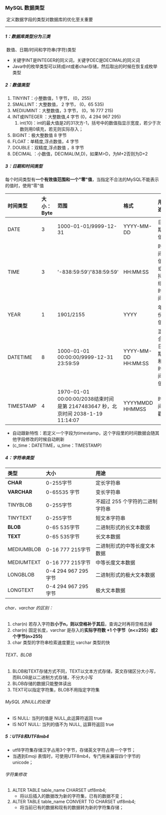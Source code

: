 ### MySQL 数据类型

​	定义数据字段的类型对数据库的优化至关重要

------

##### 1：数据库类型分为三类

​	数值、日期/时间和字符串(字符)类型

- 关键字INT是INTEGER的同义词，关键字DEC是DECIMAL的同义词
- Java中的枚举类型可以转成int或者char存储，然后取出的时候在恢复成枚举类型

##### 2：数值类型

1. TINYINT：小整数值，1 字节， (0，255)  
2. SMALLINT：大整数值， 2 字节， (0，65 535) 
3. MEDIUMINT：大整数值，3 字节， (0，16 777 215) 
4. INT或INTEGER ：大整数值,4 字节 (0，4 294 967 295)
   1. int(10)：int的最大值是2的31次方-1，括号中的数值指显示宽度，若少于次数则用0填充，若无则实际存入；
5. BIGINT：极大整数值 8 字节 
6. FLOAT：单精度,浮点数值，4 字节 
7. DOUBLE：双精度,浮点数值 ，8 字节
8. DECIMAL ：小数值，DECIMAL(M,D)，如果M>D，为M+2否则为D+2 

##### 3：日期和时间类型

​	每个时间类型有**一个有效值范围和一个"零"值**，当指定不合法的MySQL不能表示的值时，使用"零"值

| 时间类型  | 大小：Byte | 范围                                                         | 格式                | 用途             |
| :-------- | :--------- | :----------------------------------------------------------- | :------------------ | :--------------- |
| DATE      | 3          | 1000-01-01/9999-12-31                                        | YYYY-MM-DD          | 日期值           |
| TIME      | 3          | '-838:59:59'/'838:59:59'                                     | HH:MM:SS            | 时间值或持续时间 |
| YEAR      | 1          | 1901/2155                                                    | YYYY                | 年份值           |
| DATETIME  | 8          | 1000-01-01 00:00:00/9999-12-31 23:59:59                      | YYYY-MM-DD HH:MM:SS | 混合日期和时间值 |
| TIMESTAMP | 4          | 1970-01-01 00:00:00/2038结束时间是第 2147483647 秒，北京时间 2038-1-19 11:14:07 | YYYYMMDD HHMMSS     | 时间戳           |

- 自动跟新特性：若定义一个字段为timestamp，这个字段里的时间数据会随其他字段修改的时候自动刷新
- (c_time：DATETIME，u_time：TIMESTAMP)

##### 4：字符串类型

| 类型        | 大小                | 用途                            |
| :---------- | :------------------ | :------------------------------ |
| **CHAR**    | 0-255字节           | 定长字符串                      |
| **VARCHAR** | 0-65535 字节        | 变长字符串                      |
| TINYBLOB    | 0-255字节           | 不超过 255 个字符的二进制字符串 |
| TINYTEXT    | 0-255字节           | 短文本字符串                    |
| **BLOB**    | 0-65 535字节        | 二进制形式的长文本数据          |
| **TEXT**    | 0-65 535字节        | 长文本数据                      |
| MEDIUMBLOB  | 0-16 777 215字节    | 二进制形式的中等长度文本数据    |
| MEDIUMTEXT  | 0-16 777 215字节    | 中等长度文本数据                |
| LONGBLOB    | 0-4 294 967 295字节 | 二进制形式的极大文本数据        |
| LONGTEXT    | 0-4 294 967 295字节 | 极大文本数据                    |

###### char、varchar 的区别：

1. char(n) 若存入字符数**小于n，则以空格补于其后**，查询之时再将空格去掉
2. char(n) 固定长度，varchar 是存入的**实际字符数 +1 个字节（n<=255）或2个字节(n>255)** 
3. char 类型的字符串检索速度要比 varchar 类型的快

###### TEXT、BLOB

1. BLOB和TEXT存储方式不同，TEXT以文本方式存储，英文存储区分大小写，而BLOB是以二进制方式存储，不分大小写
2. BLOB存储的数据只能整体读出
3. TEXT可以指定字符集，BLOB不用指定字符集

###### MySQL 对NULL的处理

- IS NULL: 当列的值是 NULL,此运算符返回 true 
- IS NOT NULL: 当列的值不为 NULL, 运算符返回 true 

##### 5：UTF8和UTF8mb4

- utf8字符集存储汉字占用3个字节，存储英文字符占用一个字节；
- 当遇到Emoji 表情时，可使用UTF8mb4，专门用来兼容四个字节的unicode；

###### 字符集修改

1. ALTER TABLE table_name CHARSET utf8mb4;
   - 将以后插入的数据改为新的字符集，已有的数据不变；
2. ALTER TABLE table_name CONVERT TO CHARSET utf8mb4;
   - 将当前已有的数据和现有的数据转为新的字符集存储；